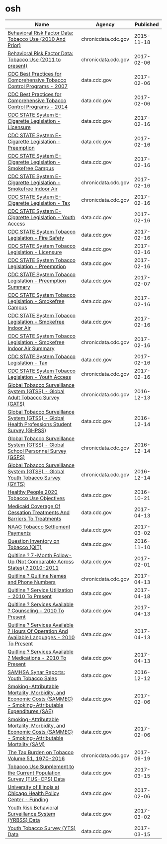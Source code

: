 # osh

Name | Agency | Published
---- | ---- | ---------
[Behavioral Risk Factor Data: Tobacco Use (2010 And Prior)](../datasets/fpp2-pp25.md) | chronicdata.cdc.gov | 2015-11-18
[Behavioral Risk Factor Data: Tobacco Use (2011 to present)](../datasets/wsas-xwh5.md) | chronicdata.cdc.gov | 2017-02-06
[CDC Best Practices for Comprehensive Tobacco Control Programs - 2007](../datasets/n4v6-56e8.md) | data.cdc.gov | 2017-02-06
[CDC Best Practices for Comprehensive Tobacco Control Programs - 2014](../datasets/vm4m-idi8.md) | data.cdc.gov | 2017-02-06
[CDC STATE System E-Cigarette Legislation - Licensure](../datasets/ne52-uraz.md) | data.cdc.gov | 2017-02-16
[CDC STATE System E-Cigarette Legislation - Preemption](../datasets/piju-vf3p.md) | data.cdc.gov | 2017-02-16
[CDC STATE System E-Cigarette Legislation - Smokefree Campus](../datasets/itia-u6fu.md) | data.cdc.gov | 2017-02-16
[CDC STATE System E-Cigarette Legislation - Smokefree Indoor Air](../datasets/wan8-w4er.md) | chronicdata.cdc.gov | 2017-02-16
[CDC STATE System E-Cigarette Legislation - Tax](../datasets/kwbr-syv2.md) | chronicdata.cdc.gov | 2017-02-16
[CDC STATE System E-Cigarette Legislation - Youth Access](../datasets/8zea-kwnt.md) | data.cdc.gov | 2017-02-16
[CDC STATE System Tobacco Legislation - Fire Safety](../datasets/isz8-idbx.md) | data.cdc.gov | 2017-02-16
[CDC STATE System Tobacco Legislation - Licensure](../datasets/eb4y-d4ic.md) | data.cdc.gov | 2017-02-16
[CDC STATE System Tobacco Legislation - Preemption](../datasets/xsta-sbh5.md) | data.cdc.gov | 2017-02-16
[CDC STATE System Tobacco Legislation - Preemption Summary](../datasets/hj2x-85ya.md) | data.cdc.gov | 2017-02-07
[CDC STATE System Tobacco Legislation - Smokefree Campus](../datasets/yhkp-cczf.md) | data.cdc.gov | 2017-02-16
[CDC STATE System Tobacco Legislation - Smokefree Indoor Air](../datasets/32fd-hyzc.md) | data.cdc.gov | 2017-02-16
[CDC STATE System Tobacco Legislation - Smokefree Indoor Air Summary](../datasets/2snk-eav4.md) | chronicdata.cdc.gov | 2017-02-16
[CDC STATE System Tobacco Legislation - Tax](../datasets/2dwv-vfam.md) | data.cdc.gov | 2017-02-16
[CDC STATE System Tobacco Legislation - Youth Access](../datasets/hgv5-3wrn.md) | chronicdata.cdc.gov | 2017-02-16
[Global Tobacco Surveillance System (GTSS) - Global Adult Tobacco Survey (GATS)](../datasets/4xf6-nrwk.md) | chronicdata.cdc.gov | 2016-12-13
[Global Tobacco Surveillance System (GTSS) - Global Health Professions Student Survey (GHPSS)](../datasets/x6ag-8y7r.md) | data.cdc.gov | 2016-12-14
[Global Tobacco Surveillance System (GTSS) - Global School Personnel Survey (GSPS)](../datasets/5hns-mwci.md) | chronicdata.cdc.gov | 2016-12-14
[Global Tobacco Surveillance System (GTSS) - Global Youth Tobacco Survey (GYTS)](../datasets/57qw-ifet.md) | chronicdata.cdc.gov | 2016-12-14
[Healthy People 2020 Tobacco Use Objectives](../datasets/hhew-mxbt.md) | data.cdc.gov | 2016-10-21
[Medicaid Coverage Of Cessation Treatments And Barriers To Treatments](../datasets/ntaa-dtex.md) | data.cdc.gov | 2017-04-13
[NAAG Tobacco Settlement Payments](../datasets/ffbi-is3j.md) | data.cdc.gov | 2017-03-02
[Question Inventory on Tobacco (QIT)](../datasets/vdgb-f9s3.md) | data.cdc.gov | 2016-11-10
[Quitline ? 7-Month Follow-Up (Not Comparable Across States) ? 2010-2011](../datasets/7dvv-y64a.md) | data.cdc.gov | 2017-02-01
[Quitline ? Quitline Names and Phone Numbers](../datasets/tid6-xphm.md) | chronicdata.cdc.gov | 2017-04-13
[Quitline ? Service Utilization - 2010 To Present](../datasets/equ4-92qe.md) | data.cdc.gov | 2017-04-18
[Quitline ? Services Available ? Counseling - 2010 To Present](../datasets/66cx-b9a4.md) | data.cdc.gov | 2017-04-13
[Quitline ? Services Available ? Hours Of Operation And Available Languages - 2010 To Present](../datasets/vtt8-av2v.md) | data.cdc.gov | 2017-04-13
[Quitline ? Services Available ? Medications - 2010 To Present](../datasets/tbyb-bvjd.md) | data.cdc.gov | 2017-04-13
[SAMHSA Synar Reports: Youth Tobacco Sales](../datasets/escb-scz6.md) | data.cdc.gov | 2016-12-12
[Smoking-Attributable Mortality, Morbidity, and Economic Costs (SAMMEC) - Smoking-Attributable Expenditures (SAE)](../datasets/ezab-8sq5.md) | data.cdc.gov | 2017-02-06
[Smoking-Attributable Mortality, Morbidity, and Economic Costs (SAMMEC) - Smoking-Attributable Mortality (SAM)](../datasets/4yyu-3s69.md) | data.cdc.gov | 2017-02-06
[The Tax Burden on Tobacco Volume 51, 1970-2016](../datasets/7nwe-3aj9.md) | chronicdata.cdc.gov | 2017-06-19
[Tobacco Use Supplement to the Current Population Survey (TUS-CPS) Data](../datasets/4y6p-yphk.md) | data.cdc.gov | 2017-03-15
[University of Illinois at Chicago Health Policy Center - Funding](../datasets/vw7y-v3uk.md) | data.cdc.gov | 2017-02-06
[Youth Risk Behavioral Surveillance System (YRBSS) Data](../datasets/3596-ayf6.md) | data.cdc.gov | 2017-03-02
[Youth Tobacco Survey (YTS) Data](../datasets/4juz-x2tp.md) | data.cdc.gov | 2017-03-15


